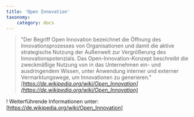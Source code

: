 ```yaml
---
title: 'Open Innovation'
taxonomy:
    category: docs
---
```


> "Der Begriff Open Innovation bezeichnet die Öffnung des Innovationsprozesses von Organisationen und damit die aktive strategische Nutzung der Außenwelt zur Vergrößerung des Innovationspotenzials. Das Open-Innovation-Konzept beschreibt die zweckmäßige Nutzung von in das Unternehmen ein- und ausdringendem Wissen, unter Anwendung interner und externer Vermarktungswege, um Innovationen zu generieren." <cite>[https://de.wikipedia.org/wiki/Open_Innovation](https://de.wikipedia.org/wiki/Open_Innovation)</cite>


! Weiterführende Informationen unter: [https://de.wikipedia.org/wiki/Open_Innovation]

